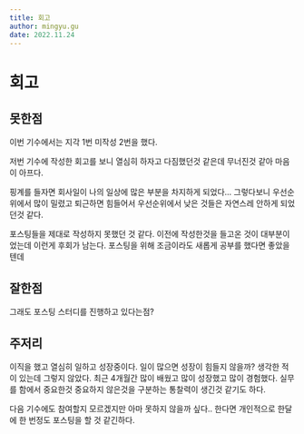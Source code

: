 ```yaml
---
title: 회고
author: mingyu.gu
date: 2022.11.24
---
```


# 회고

## 못한점

이번 기수에서는 지각 1번 미작성 2번을 했다.

저번 기수에 작성한 회고를 보니 열심히 하자고 다짐했던것 같은데 무너진것 같아 마음이 아프다.

핑계를 들자면 회사일이 나의 일상에 많은 부분을 차지하게 되었다... 그렇다보니 우선순위에서 많이 밀렸고 퇴근하면 힘들어서 우선순위에서 낮은 것들은 자연스레 안하게 되었던것 같다.

포스팅들을 제대로 작성하지 못했던 것 같다. 이전에 작성한것을 들고온 것이 대부분이었는데 이런게 후회가 남는다. 포스팅을 위해 조금이라도 새롭게 공부를 했다면 좋았을텐데

## 잘한점

그래도 포스팅 스터디를 진행하고 있다는점?

## 주저리

이직을 했고 열심히 일하고 성장중이다. 일이 많으면 성장이 힘들지 않을까? 생각한 적이 있는데 그렇지 않았다. 최근 4개월간 많이 배웠고 많이 성장했고 많이 경험했다. 실무를 함에서 중요한것 중요하지 않은것을 구분하는 통찰력이 생긴것 같기도 하다.

다음 기수에도 참여할지 모르겠지만 아마 못하지 않을까 싶다.. 한다면 개인적으로 한달에 한 번정도 포스팅을 할 것 같긴하다.
